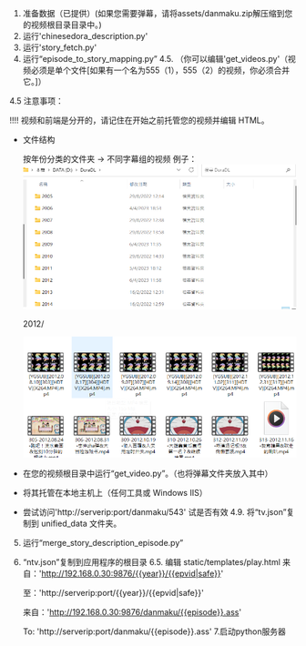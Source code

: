 1. 准备数据（已提供）(如果您需要弹幕，请将assets/danmaku.zip解压缩到您的视频根目录目录中。)
2. 运行'chinesedora_description.py'
3. 运行'story_fetch.py'
4. 运行“episode_to_story_mapping.py”
4.5. （你可以编辑'get_videos.py'（视频必须是单个文件[如果有一个名为555（1），555（2）的视频，你必须合并它。]）

4.5 注意事项：

!!!! 视频和前端是分开的，请记住在开始之前托管您的视频并编辑 HTML。

- 文件结构

   按年份分类的文件夹 -> 不同字幕组的视频
   例子：
   ![shot06](../images/shot06.png)
   
   2012/
   
   ![shot07](../images/shot07.png)
- 在您的视频根目录中运行“get_video.py”。（也将弹幕文件夹放入其中）
- 将其托管在本地主机上（任何工具或 Windows IIS）
* 尝试访问'http://serverip:port/danmaku/543' 试是否有效
4.9. 将“tv.json”复制到 unified_data 文件夹。
5. 运行“merge_story_description_episode.py”
6. “ntv.json”复制到应用程序的根目录
6.5. 编辑 static/templates/play.html
     来自：'http://192.168.0.30:9876/{{year}}/{{epvid|safe}}'

     至：'http://serverip:port/{{year}}/{{epvid|safe}}'

     来自：'http://192.168.0.30:9876/danmaku/{{episode}}.ass'

     To: 'http://serverip:port/danmaku/{{episode}}.ass'
7.启动python服务器
~~~~~~~~~~~~~~~~~~~~~~~~~~~~~~~~~~~~~~~~~~~~~~~~~~~~~~~~~~~
